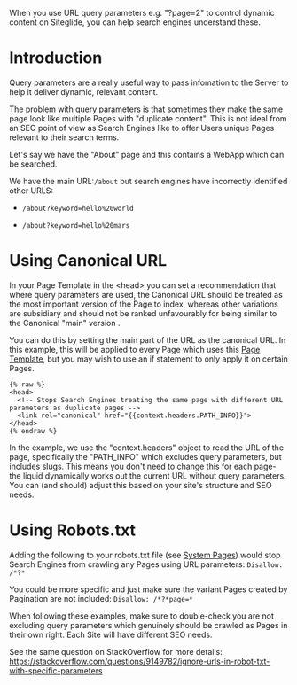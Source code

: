 When you use URL query parameters e.g. "?page=2" to control dynamic content on Siteglide, you can help search engines understand these.

# Introduction

Query parameters are a really useful way to pass infomation to the Server to help it deliver dynamic, relevant content.&#x20;

The problem with query parameters is that sometimes they make the same page look like multiple Pages with "duplicate content". This is not ideal from an SEO point of view as Search Engines like to offer Users unique Pages relevant to their search terms.&#x20;

Let's say we have the "About" page and this contains a WebApp which can be searched.

We have the main URL:`/about`
but search engines have incorrectly identified other URLS:&#x20;

*   `/about?keyword=hello%20world`

*   `/about?keyword=hello%20mars`

# Using Canonical URL

In your Page Template in the \<head> you can set a recommendation that where query parameters are used, the Canonical URL should be treated as the most important version of the Page to index, whereas other variations are subsidiary and should not be ranked unfavourably for being similar to the Canonical "main" version .

You can do this by setting the main part of the URL as the canonical URL. In this example, this will be applied to every Page which uses this [Page Template](/en/site-manager/templates.md), but you may wish to use an if statement to only apply it on certain Pages.

```liquid
{% raw %}
<head>
  <!-- Stops Search Engines treating the same page with different URL parameters as duplicate pages -->
  <link rel="canonical" href="{{context.headers.PATH_INFO}}">
</head>
{% endraw %}
```

In the example, we use the "context.headers" object to read the URL of the page, specifically the "PATH\_INFO" which excludes query parameters, but includes slugs. This means you don't need to change this for each page- the liquid dynamically works out the current URL without query parameters. You can (and should) adjust this based on your site's structure and SEO needs.

# Using Robots.txt

Adding the following to your robots.txt file (see [System Pages](/cms/pages/system-pages.md)) would stop Search Engines from crawling any Pages using URL parameters: `Disallow: /*?*`

You could be more specific and just make sure the variant Pages created by Pagination are not included: `Disallow: /*?*page=*`

When following these examples, make sure to double-check you are not excluding query parameters which genuinely should be crawled as Pages in their own right. Each Site will have different SEO needs.&#x20;

See the same question on StackOverflow for more details: <https://stackoverflow.com/questions/9149782/ignore-urls-in-robot-txt-with-specific-parameters>